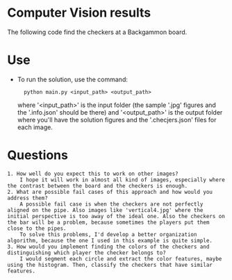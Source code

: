 # Computer Vision results

The following code find the checkers at a Backgammon board.
# Use

* To run the solution, use the command:

        python main.py <input_path> <output_path>
        
    where '<input_path>' is the input folder (the sample '.jpg' figures and the '.info.json' should be there) and '<output_path>' is the output folder where you'll have the solution figures and the '.checjers.json' files for each image.

# Questions

    1. How well do you expect this to work on other images?
        I hope it will work in almost all kind of images, especially where the contrast between the board and the checkers is enough. 
    2. What are possible fail cases of this approach and how would you address them?
        A possible fail case is when the checkers are not perfectly aligned on the pipe. Also images like 'vertical4.jpg' where the initial perspective is too away of the ideal one. Also the checkers on the bar will be a problem, because sometimes the players put them close to the pipes.
        To solve this problems, I'd develop a better organization algorithm, because the one I used in this example is quite simple.
    3. How would you implement finding the colors of the checkers and distinguishing which player the checker belongs to?
        I would segment each circle and extract the color features, maybe using the histogram. Then, classify the checkers that have similar features.
